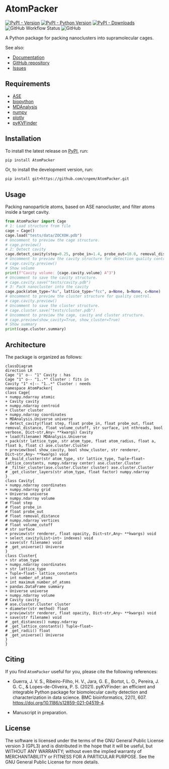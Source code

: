 # AtomPacker

[![PyPI - Version](https://img.shields.io/pypi/v/AtomPacker)](https://pypi.org/project/AtomPacker/)
[![PyPI - Python Version](https://img.shields.io/pypi/pyversions/AtomPacker)](https://pypi.org/project/AtomPacker/)
[![PyPI - Downloads](https://img.shields.io/pypi/dm/AtomPacker)](https://pypi.org/project/AtomPacker/)
![GitHub Workflow Status](https://img.shields.io/github/actions/workflow/status/cnpem/AtomPacker/testing.yml?label=testing)
![GitHub](https://img.shields.io/github/license/cnpem/AtomPacker)

A Python package for packing nanoclusters into supramolecular cages.

See also:

- [Documentation](https://cnpem.github.io/AtomPacker/)
- [GitHub repository](https://github.com/cnpem/AtomPacker/)
- [Issues](https://github.com/cnpem/AtomPacker/issues)

## Requirements

- [ASE](https://pypi.org/project/ase)
- [biopython](https://pypi.org/project/biopython)
- [MDAnalysis](https://pypi.org/project/MDAnalysis)
- [numpy](https://pypi.org/project/numpy)
- [plotly](https://pypi.org/project/plotly)
- [pyKVFinder](https://pypi.org/project/pyKVFinder)

## Installation

To install the latest release on [PyPI](https://pypi.org/project/AtomPacker/), run:

```bash
pip install AtomPacker
```

Or, to install the development version, run:

```bash
pip install git+https://github.com/cnpem/AtomPacker.git
```

## Usage

Packing nanoparticle atoms, based on ASE nanocluster, and filter atoms inside a target cavity.

```python
from AtomPacker import Cage
# 1: Load structure from file
cage = Cage()
cage.load("tests/data/ZOCXOH.pdb")
# Uncomment to preview the cage structure.
# cage.preview()
# 2: Detect cavity
cage.detect_cavity(step=0.25, probe_in=1.4, probe_out=10.0, removal_distance=1.0, volume_cutoff=5.0)
# Uncomment to preview the cavity structure for detection quality control.
# cage.cavity.preview()
# Show volume
print(f"Cavity volume: {cage.cavity.volume} A^3")
# Uncomment to save the cavity structure.
# cage.cavity.save("tests/cavity.pdb")
# 3: Pack nanocluster into the cavity
cage.pack(atom_type="Au", lattice_type="fcc", a=None, b=None, c=None)
# Uncomment to preview the cluster structure for quality control.
# cage.cavity.preview()
# Uncomment to save the cluster structure.
# cage.cluster.save("tests/cluster.pdb")
# Uncomment to preview the cage, cavity and cluster structure.
# cage.preview(show_cavity=True, show_cluster=True)
# Show summary
print(cage.cluster.summary)
```

## Architecture

The package is organized as follows:

```mermaid
classDiagram
direction LR
Cage "1" o-- "1" Cavity : has
Cage "1" o-- "1..*" Cluster : fits in
Cavity "1" <|-- "1..*" Cluster : needs
namespace AtomPacker{
class Cage{
+ numpy.ndarray atomic
+ Cavity cavity
+ numpy.ndarray centroid
+ Cluster cluster
+ numpy.ndarray coordinates
+ MDAnalysis.Universe universe
+ detect_cavity(float step, float probe_in, float probe_out, float removal_distance, float volume_cutoff, str surface, int nthreads, bool verbose, Dict~str,Any~ **kwargs) Cavity
+ load(filename) MDAnalysis.Universe
+ pack(str lattice_type, str atom_type, float atom_radius, float a, float b, float c) ase.cluster.Cluster
+ preview(bool show_cavity, bool show_cluster, str renderer, Dict~str,Any~ **kwargs) void
# _build_cluster(str atom_type, str lattice_type, Tuple~float~ lattice_constants, numpy.ndarray center) ase.cluster.Cluster
# _filter_cluster(ase.cluster.Cluster cluster) ase.cluster.Cluster
# _get_cluster_layers(str atom_type, float factor) numpy.ndarray            
}
class Cavity{
+ numpy.ndarray coordinates
+ numpy.ndarray grid
+ Universe universe
+ numpy.ndarray volume
# float step
# float probe_in
# float probe_out
# float removal_distance
# numpy.ndarray vertices
# float volume_cutoff
# str surface
+ preview(str renderer, float opacity, Dict~str,Any~ **kwargs) void
+ select_cavity(List~int~ indexes) void
+ save(str filename) void
# _get_universe() Universe
}
class Cluster{
+ str atom_type
+ numpy.ndarray coordinates
+ str lattice_type
+ Tuple~float~ lattice_constants
+ int number_of_atoms
+ int maximum_number_of_atoms
+ pandas.DataFrame summary
+ Universe universe
+ numpy.ndarray volume
# Cavity cavity
# ase.cluster.Cluster cluster
+ diameter(str method) float
+ preview(str renderer, float opacity, Dict~str,Any~ **kwargs) void
+ save(str filename) void
# _get_distances() numpy.ndarray
# _get_lattice_constants() Tuple~float~
# _get_radii() float
# _get_universe() Universe  
}
}
```

## Citing

If you find `AtomPacker` useful for you, please cite the following references:

- Guerra, J. V. S., Ribeiro-Filho, H. V., Jara, G. E., Bortot, L. O., Pereira, J. G. C., & Lopes-de-Oliveira, P. S. (2021). pyKVFinder: an efficient and integrable Python package for biomolecular cavity detection and characterization in data science. BMC bioinformatics, 22(1), 607. https://doi.org/10.1186/s12859-021-04519-4.

- Manuscript in preparation.

## License

The software is licensed under the terms of the GNU General Public License version 3 (GPL3) and is distributed in the hope that it will be useful, but WITHOUT ANY WARRANTY; without even the implied warranty of MERCHANTABILITY or FITNESS FOR A PARTICULAR PURPOSE. See the GNU General Public License for more details.
